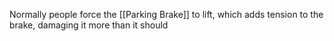 Normally people force the [[Parking Brake]] to lift, which adds tension to the brake, damaging it more than it should
